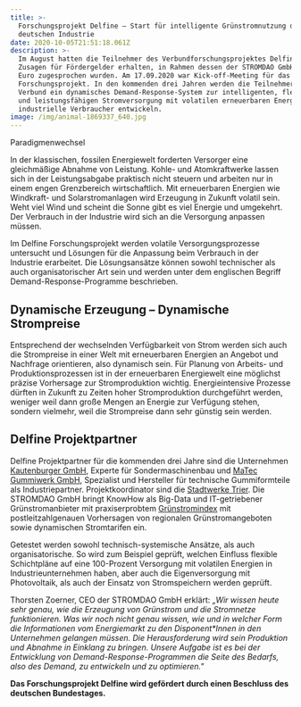 ```yaml
---
title: >-
  Forschungsprojekt Delfine – Start für intelligente Grünstromnutzung der
  deutschen Industrie
date: 2020-10-05T21:51:18.061Z
description: >-
  Im August hatten die Teilnehmer des Verbundforschungsprojektes Delfine ihre
  Zusagen für Fördergelder erhalten, in Rahmen dessen der STROMDAO GmbH 138.000
  Euro zugesprochen wurden. Am 17.09.2020 war Kick-off-Meeting für das
  Forschungsprojekt. In den kommenden drei Jahren werden die Teilnehmer im
  Verbund ein dynamisches Demand-Response-System zur intelligenten, flexiblen
  und leistungsfähigen Stromversorgung mit volatilen erneuerbaren Energien für
  industrielle Verbraucher entwickeln.
image: /img/animal-1869337_640.jpg
---
```

Paradigmenwechsel

In der klassischen, fossilen Energiewelt forderten Versorger eine gleichmäßige Abnahme von Leistung. Kohle- und Atomkraftwerke lassen sich in der Leistungsabgabe praktisch nicht steuern und arbeiten nur in einem engen Grenzbereich wirtschaftlich. Mit erneuerbaren Energien wie Windkraft- und Solarstromanlagen wird Erzeugung in Zukunft volatil sein. Weht viel Wind und scheint die Sonne gibt es viel Energie und umgekehrt. Der Verbrauch in der Industrie wird sich an die Versorgung anpassen müssen.

Im Delfine Forschungsprojekt werden volatile Versorgungsprozesse untersucht und Lösungen für die Anpassung beim Verbrauch in der Industrie erarbeitet. Die Lösungsansätze können sowohl technischer als auch organisatorischer Art sein und werden unter dem englischen Begriff Demand-Response-Programme beschrieben.



## Dynamische Erzeugung – Dynamische Strompreise

Entsprechend der wechselnden Verfügbarkeit von Strom werden sich auch die Strompreise in einer Welt mit erneuerbaren Energien an Angebot und Nachfrage orientieren, also dynamisch sein. Für Planung von Arbeits- und Produktionsprozessen ist in der erneuerbaren Energiewelt eine möglichst präzise Vorhersage zur Stromproduktion wichtig. Energieintensive Prozesse dürften in Zukunft zu Zeiten hoher Stromproduktion durchgeführt werden, weniger weil dann große Mengen an Energie zur Verfügung stehen, sondern vielmehr, weil die Strompreise dann sehr günstig sein werden.



## Delfine Projektpartner

Delfine Projektpartner für die kommenden drei Jahre sind die Unternehmen [Kautenburger GmbH](https://www.kautenburger.com/), Experte für Sondermaschinenbau und [MaTec Gummiwerk GmbH](https://www.gummiwerk.de/), Spezialist und Hersteller für technische Gummiformteile als Industriepartner. Projektkoordinator sind die [Stadtwerke Trier](https://www.swt.de/). Die STROMDAO GmbH bringt KnowHow als Big-Data und IT-getriebener Grünstromanbieter mit praxiserprobtem [Grünstromindex](https://www.gruenstromindex.de/) mit postleitzahlgenauen Vorhersagen von regionalen Grünstromangeboten sowie dynamischen Stromtarifen ein. 

Getestet werden sowohl technisch-systemische Ansätze, als auch organisatorische. So wird zum Beispiel geprüft, welchen Einfluss flexible Schichtpläne auf eine 100-Prozent Versorgung mit volatilen Energien in Industrieunternehmen haben, aber auch die Eigenversorgung mit Photovoltaik, als auch der Einsatz von Stromspeichern werden geprüft. 

Thorsten Zoerner, CEO der STROMDAO GmbH erklärt: _„Wir wissen heute sehr genau, wie die Erzeugung von Grünstrom und die Stromnetze funktionieren. Was wir noch nicht genau wissen, wie und in welcher Form die Informationen vom Energiemarkt zu den Disponent*Innen in den Unternehmen gelangen müssen. Die Herausforderung wird sein Produktion und Abnahme in Einklang zu bringen. Unsere Aufgabe ist es bei der Entwicklung von Demand-Response-Programmen die Seite des Bedarfs, also des Demand, zu entwickeln und zu optimieren."_ 

**Das Forschungsprojekt Delfine wird gefördert durch einen Beschluss des deutschen Bundestages.**

